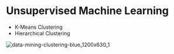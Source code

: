 # Unsupervised Machine Learning

- K-Means Clustering
- Hierarchical Clustering 

![data-mining-clustering-blue_1200x630_1](https://github.com/YoussefAboelwafa/Unsupervised-ML/assets/96186143/571bdb06-aba4-4e03-a992-d4e4b31325f2)
